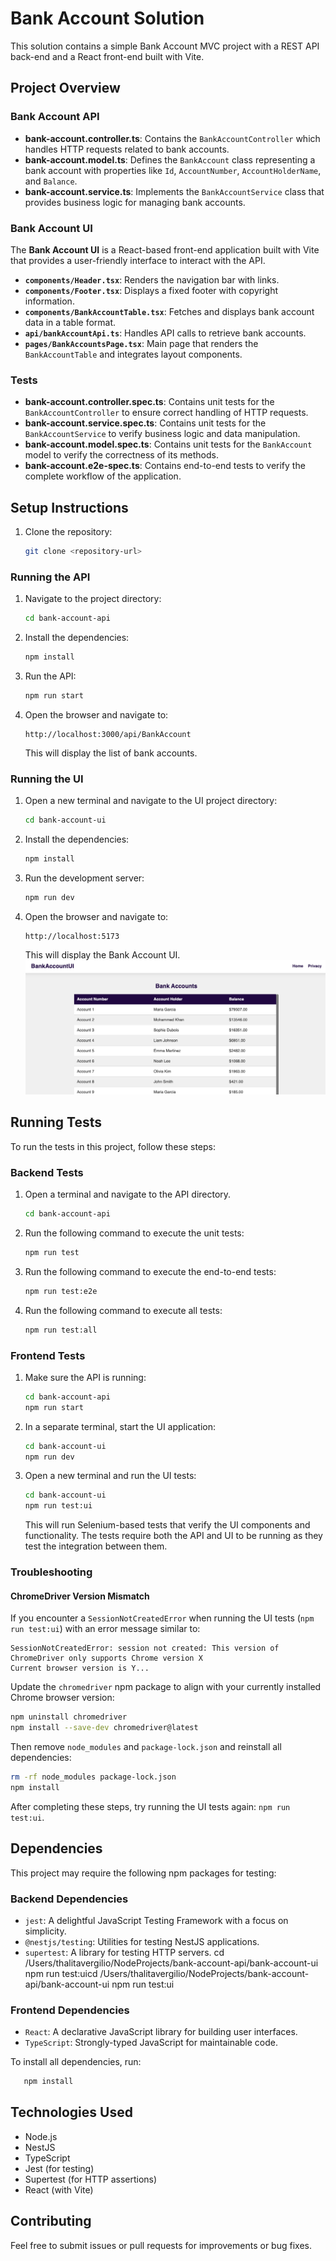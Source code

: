 # Bank Account Solution

This solution contains a simple Bank Account MVC project with a REST API back-end and a React front-end built with Vite.

## Project Overview

### Bank Account API
- **bank-account.controller.ts**: Contains the `BankAccountController` which handles HTTP requests related to bank accounts.
- **bank-account.model.ts**: Defines the `BankAccount` class representing a bank account with properties like `Id`, `AccountNumber`, `AccountHolderName`, and `Balance`.
- **bank-account.service.ts**: Implements the `BankAccountService` class that provides business logic for managing bank accounts.

### **Bank Account UI**
The **Bank Account UI** is a React-based front-end application built with Vite that provides a user-friendly interface to interact with the API.

- **`components/Header.tsx`**: Renders the navigation bar with links.
- **`components/Footer.tsx`**: Displays a fixed footer with copyright information.
- **`components/BankAccountTable.tsx`**: Fetches and displays bank account data in a table format.
- **`api/bankAccountApi.ts`**: Handles API calls to retrieve bank accounts.
- **`pages/BankAccountsPage.tsx`**: Main page that renders the `BankAccountTable` and integrates layout components.

### Tests
- **bank-account.controller.spec.ts**: Contains unit tests for the `BankAccountController` to ensure correct handling of HTTP requests.
- **bank-account.service.spec.ts**: Contains unit tests for the `BankAccountService` to verify business logic and data manipulation.
- **bank-account.model.spec.ts**: Contains unit tests for the `BankAccount` model to verify the correctness of its methods.
- **bank-account.e2e-spec.ts**: Contains end-to-end tests to verify the complete workflow of the application.

## Setup Instructions

1. Clone the repository:
   ```sh
   git clone <repository-url>
   ```
### Running the API

1. Navigate to the project directory:
   ```sh
   cd bank-account-api
   ```

2. Install the dependencies:
   ```sh
   npm install
   ```

3. Run the API:
   ```sh
   npm run start
   ```

4. Open the browser and navigate to:
   ```
   http://localhost:3000/api/BankAccount
   ```
   This will display the list of bank accounts.

### Running the UI

1. Open a new terminal and navigate to the UI project directory:
   ```sh
   cd bank-account-ui
   ```

2. Install the dependencies:
   ```sh
   npm install
   ```

3. Run the development server:
   ```sh
   npm run dev
   ```

4. Open the browser and navigate to:
   ```
   http://localhost:5173
   ```
   This will display the Bank Account UI.
   ![Bank Account UI](<images/bank-account-ui.png>)

## Running Tests

To run the tests in this project, follow these steps:

### Backend Tests

1. Open a terminal and navigate to the API directory.
   ```sh
   cd bank-account-api
   ```
2. Run the following command to execute the unit tests:
   ```sh
   npm run test
   ```
3. Run the following command to execute the end-to-end tests:
   ```sh
   npm run test:e2e
   ```
4. Run the following command to execute all tests:
   ```sh
   npm run test:all
   ```

### Frontend Tests

1. Make sure the API is running:
   ```sh
   cd bank-account-api
   npm run start
   ```

2. In a separate terminal, start the UI application:
   ```sh
   cd bank-account-ui
   npm run dev
   ```

3. Open a new terminal and run the UI tests:
   ```sh
   cd bank-account-ui
   npm run test:ui
   ```

   This will run Selenium-based tests that verify the UI components and functionality. The tests require both the API and UI to be running as they test the integration between them.

### Troubleshooting 

#### ChromeDriver Version Mismatch

If you encounter a `SessionNotCreatedError` when running the UI tests (`npm run test:ui`) with an error message similar to:
```
SessionNotCreatedError: session not created: This version of ChromeDriver only supports Chrome version X
Current browser version is Y...
```
Update the `chromedriver` npm package to align with your currently installed Chrome browser version:

```bash
npm uninstall chromedriver
npm install --save-dev chromedriver@latest
```

Then remove `node_modules` and `package-lock.json` and reinstall all dependencies:
```bash
rm -rf node_modules package-lock.json
npm install
```

After completing these steps, try running the UI tests again: `npm run test:ui`.

## Dependencies

This project may require the following npm packages for testing:

### Backend Dependencies
- `jest`: A delightful JavaScript Testing Framework with a focus on simplicity.
- `@nestjs/testing`: Utilities for testing NestJS applications.
- `supertest`: A library for testing HTTP servers.
cd /Users/thalitavergilio/NodeProjects/bank-account-api/bank-account-ui
npm run test:uicd /Users/thalitavergilio/NodeProjects/bank-account-api/bank-account-ui
npm run test:ui
### Frontend Dependencies
- `React`: A declarative JavaScript library for building user interfaces.
- `TypeScript`: Strongly-typed JavaScript for maintainable code.

To install all dependencies, run:
```sh
   npm install
```

## Technologies Used
- Node.js
- NestJS
- TypeScript
- Jest (for testing)
- Supertest (for HTTP assertions)
- React (with Vite)

## Contributing
Feel free to submit issues or pull requests for improvements or bug fixes.
